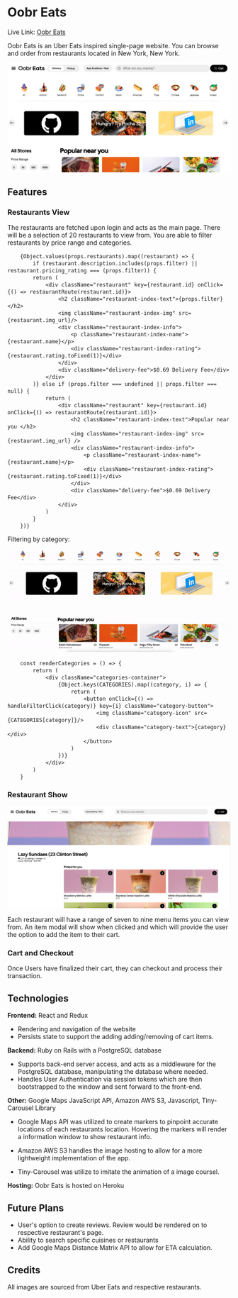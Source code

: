 # Oobr Eats

Live Link: [Oobr Eats](https://oobr-eats.herokuapp.com/#/) 

Oobr Eats is an Uber Eats inspired single-page website. You can browse and order from restaurants located in New York, New York.

![website](app/assets/images/readme1.png)

## Features

### Restaurants View



The restaurants are fetched upon login and acts as the main page. There will be a selection of 20 restaurants to view from. You are able to filter restaurants by price range and categories.

```
    {Object.values(props.restaurants).map((restaurant) => {
        if (restaurant.description.includes(props.filter) || restaurant.pricing_rating === (props.filter)) {
        return (
            <div className="restaurant" key={restaurant.id} onClick={() => restaurantRoute(restaurant.id)}>
                <h2 className="restaurant-index-text">{props.filter} </h2>
                <img className="restaurant-index-img" src={restaurant.img_url}/>
                <div className="restaurant-index-info">
                    <p className="restaurant-index-name">{restaurant.name}</p>
                    <div className="restaurant-index-rating">{restaurant.rating.toFixed(1)}</div>
                </div>
                <div className="delivery-fee">$0.69 Delivery Fee</div>
            </div>
        )} else if (props.filter === undefined || props.filter === null) {
            return (
                <div className="restaurant" key={restaurant.id} onClick={() => restaurantRoute(restaurant.id)}>
                    <h2 className="restaurant-index-text">Popular near you </h2>
                    <img className="restaurant-index-img" src={restaurant.img_url} />
                    <div className="restaurant-index-info">
                        <p className="restaurant-index-name">{restaurant.name}</p>
                        <div className="restaurant-index-rating">{restaurant.rating.toFixed(1)}</div>
                    </div>
                    <div className="delivery-fee">$0.69 Delivery Fee</div>
                </div>
            )
        }
    })}
```

Filtering by category:

![video](app//assets/images/readme2.gif)

```
    const renderCategories = () => {
        return (
            <div className="categories-container">
                {Object.keys(CATEGORIES).map((category, i) => {
                    return (
                        <button onClick={() => handleFilterClick(category)} key={i} className="category-button">
                            <img className="category-icon" src={CATEGORIES[category]}/>
                            <div className="category-text">{category}</div>
                        </button>
                    )
                })}
            </div>
        )
    }
```

### Restaurant Show

![Restaurant](app/assets/images/readme3.png)

Each restaurant will have a range of seven to nine menu items you can view from. An item modal will show when clicked and which will provide the user the option to add the item to their cart.


### Cart and Checkout

Once Users have finalized their cart, they can checkout and process their transaction.



## Technologies

**Frontend:** React and Redux

- Rendering and navigation of the website
- Persists state to support the adding adding/removing of cart items.

**Backend:** Ruby on Rails with a PostgreSQL database

- Supports back-end server access, and acts as a middleware for the PostgreSQL database, manipulating the database where needed.
- Handles User Authentication via session tokens which are then bootstrapped to the window and sent forward to the front-end.

**Other:** Google Maps JavaScript API, Amazon AWS S3, Javascript, Tiny-Carousel Library

- Google Maps API was utilized to create markers to pinpoint accurate locations of each restaurants location. Hovering the markers will render a information window to show restaurant info.

- Amazon AWS S3 handles the image hosting to allow for a more lightweight implementation of the app.

- Tiny-Carousel was utilize to imitate the animation of a image coursel.

**Hosting:** Oobr Eats is hosted on Heroku

## Future Plans

- User's option to create reviews. Review would be rendered on to respective restaurant's page.
- Ability to search specific cuisines or restaurants
- Add Google Maps Distance Matrix API to allow for ETA calculation.

## Credits

All images are sourced from Uber Eats and respective restaurants. 

